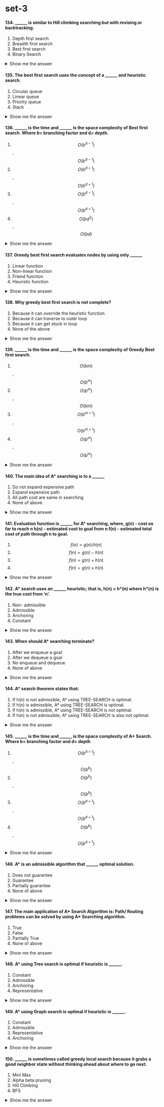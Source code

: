 # set-3

#### 134. \_\_\_\_\_\_ is similar to Hill climbing searching but with revising or backtracking.

1. Depth first search
2. Breadth first search
3. Best first search
4. Binary Search

<details>

<summary>Show me the answer</summary>

**Answer:** 3. Best first search

**Explanation:**

* **Best-First Search** is similar to Hill Climbing but allows for revising or backtracking.
* It uses a heuristic function to guide the search.

</details>

#### 135. The best first search uses the concept of a \_\_\_\_\_\_ and heuristic search.

1. Circular queue
2. Linear queue
3. Priority queue
4. Stack

<details>

<summary>Show me the answer</summary>

**Answer:** 3. Priority queue

**Explanation:**

* **Best-First Search** uses a **priority queue** to prioritize nodes based on a heuristic function.
* This ensures that the most promising nodes are explored first.

</details>

#### 136. \_\_\_\_\_\_ is the time and \_\_\_\_\_\_ is the space complexity of Best first search. Where b= branching factor and d= depth.

1. $$O(b^{d-1})$$, $$O(b^{d-1})$$
2. $$O(b^{d+1})$$, $$O(b^{d+1})$$
3. $$O(b^{d-1})$$, $$O(b^{d+1})$$
4. $$O(bd^2)$$, $$O(bd)$$

<details>

<summary>Show me the answer</summary>

**Answer:** 1. $$O(b^{d-1})$$, $$O(b^{d-1})$$

**Explanation:**

* The **time complexity** of Best-First Search is $$O(b^{d-1})$$.
* The **space complexity** is also $$O(b^{d-1})$$ because it stores nodes in the priority queue.

</details>

#### 137. Greedy best first search evaluates nodes by using only \_\_\_\_\_\_

1. Linear function
2. Non-linear function
3. Friend function
4. Heuristic function

<details>

<summary>Show me the answer</summary>

**Answer:** 4. Heuristic function

**Explanation:**

* **Greedy Best-First Search** evaluates nodes using only a **heuristic function**.
* This function estimates the cost to reach the goal from the current node.

</details>

#### 138. Why greedy best first search is not complete?

1. Because it can override the heuristic function
2. Because it can traverse to outer loop
3. Because it can get stuck in loop
4. None of the above

<details>

<summary>Show me the answer</summary>

**Answer:** 3. Because it can get stuck in loop

**Explanation:**

* **Greedy Best-First Search** is **not complete** because it can get stuck in loops.
* It does not guarantee finding a solution if one exists.

</details>

#### 139. \_\_\_\_\_\_ is the time and \_\_\_\_\_\_ is the space complexity of Greedy Best first search.

1. $$O(bm)$$, $$O(b^{m})$$
2. $$O(b^{m})$$, $$O(bm)$$
3. $$O(b^{m+1})$$, $$O(b^{m+1})$$
4. $$O(b^{m})$$, $$O(b^{m})$$

<details>

<summary>Show me the answer</summary>

**Answer:** 4. $$O(b^{m})$$, $$O(b^{m})$$

**Explanation:**

* The **time complexity** of Greedy Best-First Search is $$O(b^{m})$$.
* The **space complexity** is also $$O(b^{m})$$ because it stores nodes in the priority queue.

</details>

#### 140. The main idea of A\* searching is to a \_\_\_\_\_\_

1. Do not expand expensive path
2. Expand expensive path
3. All path cost are same in searching
4. None of above

<details>

<summary>Show me the answer</summary>

**Answer:** 1. Do not expand expensive path

**Explanation:**

* The main idea of _A Search_\* is to avoid expanding expensive paths by using a heuristic function.
* It combines the cost to reach the current node and the estimated cost to reach the goal.

</details>

#### 141. Evaluation function is \_\_\_\_\_\_ for A\* searching, where, g(n) - cost so far to reach n h(n) - estimated cost to goal from n f(n) - estimated total cost of path through n to goal.

1. $$f(n) = g(n) / h(n)$$
2. $$f(n) = g(n) - h(n)$$
3. $$f(n) = g(n) + h(n)$$
4. $$f(n) = g(n) \times h(n)$$

<details>

<summary>Show me the answer</summary>

**Answer:** 3. $$f(n) = g(n) + h(n)$$

**Explanation:**

* The **evaluation function** in A\* Search is $$f(n) = g(n) + h(n)$$.
* Here, $$g(n)$$ is the cost to reach node $$n$$, and $$h(n)$$ is the estimated cost to reach the goal from $$n$$.

</details>

#### 142. A\* search uses an \_\_\_\_\_\_ heuristic; that is, h(n) < h\*(n) where h\*(n) is the true cost from ‘n’.

1. Non- admissible
2. Admissible
3. Anchoring
4. Constant

<details>

<summary>Show me the answer</summary>

**Answer:** 2. Admissible

**Explanation:**

* _A Search_\* uses an **admissible heuristic**, meaning $$h(n) < h^*(n)$$.
* This ensures that the heuristic never overestimates the true cost to reach the goal.

</details>

#### 143. When should A\* searching terminate?

1. After we enqueue a goal
2. After we dequeue a goal
3. No enqueue and dequeue
4. None of above

<details>

<summary>Show me the answer</summary>

**Answer:** 2. After we dequeue a goal

**Explanation:**

* _A Search_\* terminates when a goal node is **dequeued** from the priority queue.
* This ensures that the optimal path has been found.

</details>

#### 144. A\* search theorem states that:

1. If h(n) is not admissible, A\* using TREE-SEARCH is optimal.
2. If h(n) is admissible, A\* using TREE-SEARCH is optimal.
3. If h(n) is admissible, A\* using TREE-SEARCH is not optimal.
4. If h(n) is not admissible, A\* using TREE-SEARCH is also not optimal.

<details>

<summary>Show me the answer</summary>

**Answer:** 2. If h(n) is admissible, A\* using TREE-SEARCH is optimal.

**Explanation:**

* The _A Search Theorem_\* states that if the heuristic $$h(n)$$ is **admissible**, A\* using TREE-SEARCH is **optimal**.
* This means it will find the least-cost path to the goal.

</details>

#### 145. \_\_\_\_\_\_ is the time and \_\_\_\_\_\_ is the space complexity of A\* Search. Where b= branching factor and d= depth

1. $$O(b^{d+1})$$, $$O(b^b)$$
2. $$O(b^b)$$, $$O(b^b)$$
3. $$O(b^{d+1})$$, $$O(b^{d+1})$$
4. $$O(b^b)$$, $$O(b^{d+1})$$

<details>

<summary>Show me the answer</summary>

**Answer:** 2. $$O(b^b)$$, $$O(b^b)$$

**Explanation:**

* The **time complexity** of A\* Search is $$O(b^b)$$.
* The **space complexity** is also $$O(b^b)$$ because it stores nodes in the priority queue.

</details>

#### 146. A\* is an admissible algorithm that \_\_\_\_\_\_ optimal solution.

1. Does not guarantee
2. Guarantee
3. Partially guarantee
4. None of above

<details>

<summary>Show me the answer</summary>

**Answer:** 2. Guarantee

**Explanation:**

* _A Search_\* is an **admissible algorithm** that **guarantees** an optimal solution.
* It finds the least-cost path to the goal if the heuristic is admissible.

</details>

#### 147. The main application of A\* Search Algorithm is: Path/ Routing problems can be solved by using A\* Searching algorithm.

1. True
2. False
3. Partially True
4. None of above

<details>

<summary>Show me the answer</summary>

**Answer:** 1. True

**Explanation:**

* _A Search_\* is widely used for solving **pathfinding** and **routing problems**.
* It is efficient and guarantees the optimal path if the heuristic is admissible.

</details>

#### 148. A\* using Tree search is optimal if heuristic is \_\_\_\_\_\_.

1. Constant
2. Admissible
3. Anchoring
4. Representative

<details>

<summary>Show me the answer</summary>

**Answer:** 2. Admissible

**Explanation:**

* _A Search_\* using Tree Search is **optimal** if the heuristic is **admissible**.
* This means the heuristic never overestimates the true cost to reach the goal.

</details>

#### 149. A\* using Graph search is optimal if heuristic is \_\_\_\_\_\_.

1. Constant
2. Admissible
3. Representative
4. Anchoring

<details>

<summary>Show me the answer</summary>

**Answer:** 2. Admissible

**Explanation:**

* _A Search_\* using Graph Search is **optimal** if the heuristic is **admissible**.
* This ensures that the algorithm finds the least-cost path to the goal.

</details>

#### 150. \_\_\_\_\_\_ is sometimes called greedy local search because it grabs a good neighbor state without thinking ahead about where to go next.

1. Mini Max
2. Alpha beta pruning
3. Hill Climbing
4. BFS

<details>

<summary>Show me the answer</summary>

**Answer:** 3. Hill Climbing

**Explanation:**

* **Hill Climbing** is sometimes called **greedy local search** because it selects the best neighbor state without considering future steps.
* It focuses on immediate improvements rather than long-term planning.

</details>
